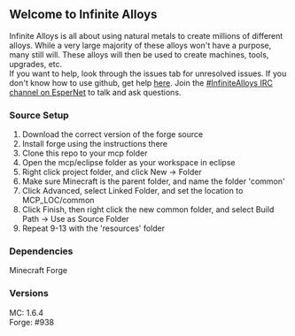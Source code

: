 ## Welcome to Infinite Alloys
Infinite Alloys is all about using natural metals to create millions of different alloys. While a very large majority
of these alloys won't have a purpose, many still will. These alloys will then be used to create machines, tools,
upgrades, etc.  
If you want to help, look through the issues tab for unresolved issues. If you don't know how to
use github, get help [here](https://help.github.com/). Join the [#InfiniteAlloys IRC channel on EsperNet](http://webchat.esper.net/?channels=infinitealloys) to talk and ask questions.

### Source Setup
1. Download the correct version of the forge source
2. Install forge using the instructions there
3. Clone this repo to your mcp folder
4. Open the mcp/eclipse folder as your workspace in eclipse
5. Right click project folder, and click New -> Folder
6. Make sure Minecraft is the parent folder, and name the folder 'common'
7. Click Advanced, select Linked Folder, and set the location to MCP_LOC/common
8. Click Finish, then right click the new common folder, and select Build Path -> Use as Source Folder
9. Repeat 9-13 with the 'resources' folder

### Dependencies
Minecraft Forge  

### Versions
MC: 1.6.4  
Forge: #938